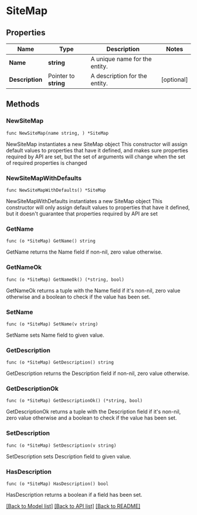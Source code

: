 # SiteMap

## Properties

Name | Type | Description | Notes
------------ | ------------- | ------------- | -------------
**Name** | **string** | A unique name for the entity. | 
**Description** | Pointer to **string** | A description for the entity. | [optional] 

## Methods

### NewSiteMap

`func NewSiteMap(name string, ) *SiteMap`

NewSiteMap instantiates a new SiteMap object
This constructor will assign default values to properties that have it defined,
and makes sure properties required by API are set, but the set of arguments
will change when the set of required properties is changed

### NewSiteMapWithDefaults

`func NewSiteMapWithDefaults() *SiteMap`

NewSiteMapWithDefaults instantiates a new SiteMap object
This constructor will only assign default values to properties that have it defined,
but it doesn't guarantee that properties required by API are set

### GetName

`func (o *SiteMap) GetName() string`

GetName returns the Name field if non-nil, zero value otherwise.

### GetNameOk

`func (o *SiteMap) GetNameOk() (*string, bool)`

GetNameOk returns a tuple with the Name field if it's non-nil, zero value otherwise
and a boolean to check if the value has been set.

### SetName

`func (o *SiteMap) SetName(v string)`

SetName sets Name field to given value.


### GetDescription

`func (o *SiteMap) GetDescription() string`

GetDescription returns the Description field if non-nil, zero value otherwise.

### GetDescriptionOk

`func (o *SiteMap) GetDescriptionOk() (*string, bool)`

GetDescriptionOk returns a tuple with the Description field if it's non-nil, zero value otherwise
and a boolean to check if the value has been set.

### SetDescription

`func (o *SiteMap) SetDescription(v string)`

SetDescription sets Description field to given value.

### HasDescription

`func (o *SiteMap) HasDescription() bool`

HasDescription returns a boolean if a field has been set.


[[Back to Model list]](../README.md#documentation-for-models) [[Back to API list]](../README.md#documentation-for-api-endpoints) [[Back to README]](../README.md)


